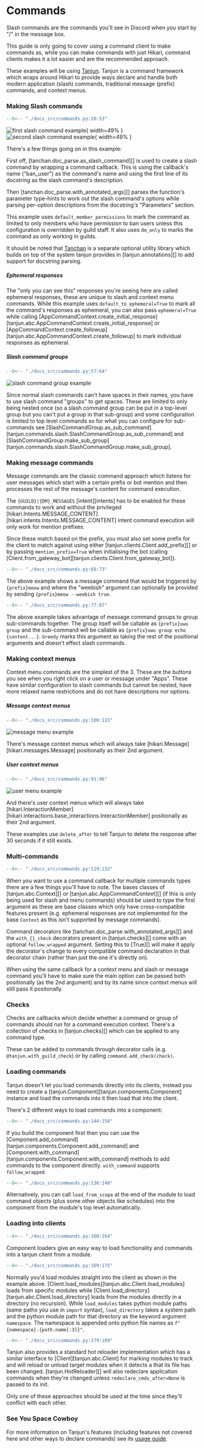 # Commands

Slash commands are the commands you'll see in Discord when you start by "/" in
the message box.

This guide is only going to cover using a command client to make commands as,
while you can make commands with just Hikari, command clients makes it a lot
easier and are the recommended approach.

These examples will be using [Tanjun](https://github.com/FasterSpeeding/Tanjun).
Tanjun is a command framework which wraps around Hikari to provide ways declare
and handle both modern application (slash) commands, traditional message
(prefix) commands, and context menus.

### Making Slash commands

```py
--8<-- "./docs_src/commands.py:20:53"
```

![first slash command example](./images/slash_command_example_1.png){ width=49% }
![second slash command example](./images/slash_command_example_2.png){ width=49% }

There's a few things going on in this example:

First off, [tanchan.doc_parse.as_slash_command][] is used to create a slash command
by wrapping a command callback. This is using the callback's name ("ban_user") as
the command's name and using the first line of its docstring as the slash
command's description.

Then [tanchan.doc_parse.with_annotated_args][] parses the function's parameter
type-hints to work out the slash command's options while parsing per-option
descriptions from the docstring's "Parameters" section.

This example uses `default_member_permissions` to mark the command as
limited to only members who have permission to ban users unless this
configuration is overridden by guild staff. It also uses `dm_only` to
marks the command as only working in guilds.

It should be noted that [Tanchan](https://github.com/FasterSpeeding/Tan-chan)
is a separate optional utility library which builds on top of the system tanjun
provides in [tanjun.annotations][] to add support for docstring parsing.

##### Ephemeral responses

The "only you can see this" responses you're seeing here are called
ephemeral responses, these are unique to slash and context menu commands.
While this example uses `default_to_ephemeral=True` to mark all the command's
responses as ephemeral, you can also pass `ephemeral=True` while calling
[AppCommandContext.create_initial_response][tanjun.abc.AppCommandContext.create_initial_response]
or [AppCommandContext.create_followup][tanjun.abc.AppCommandContext.create_followup]
to mark individual responses as ephemeral.

##### Slash command groups

```py
--8<-- "./docs_src/commands.py:57:64"
```

![slash command group example](./images/slash_command_group_example.png)

Since normal slash commands can't have spaces in their names, you have to use
slash command "groups" to get spaces. These are limited to only being nested
once (so a slash command group can be put in a top-level group but you can't
put a group in that sub-group) and some configuration is limited to top level
commands so for what you can configure for sub-commands see
[SlashCommandGroup.as_sub_command][tanjun.commands.slash.SlashCommandGroup.as_sub_command] and
[SlashCommandGroup.make_sub_group][tanjun.commands.slash.SlashCommandGroup.make_sub_group].

### Making message commands

Message commands are the classic command approach which listens for user
messages which start with a certain prefix or bot mention and then processes
the rest of the message's content for command execution.

The `{GUILD}|{DM}_MESSAGES` [intent][intents] has to be enabled for these
commands to work and without the privileged
[hikari.Intents.MESSAGE_CONTENT][hikari.intents.Intents.MESSAGE_CONTENT] intent
command execution will only work for mention prefixes.

Since these match based on the prefix, you must also set some prefix for the
client to match against using either [tanjun.clients.Client.add_prefix][] or
by passing `mention_prefix=True` when initialising the bot (calling
[Client.from_gateway_bot][tanjun.clients.Client.from_gateway_bot]).

```py
--8<-- "./docs_src/commands.py:68:73"
```

The above example shows a message command that would be triggered by
`{prefix}meow` and where the "weebish" argument can optionally be provided
by sending `{prefix}meow --weebish true`.

```py
--8<-- "./docs_src/commands.py:77:87"
```

The above example takes advantage of message command groups to group
sub-commands together. The group itself will be callable as
`{prefix}uwu group` and the sub-command will be callable as
`{prefix}uwu group echo {content...}`. `Greedy` marks this argument as
taking the rest of the positional arguments and doesn't effect slash
commands.

### Making context menus

Context menu commands are the simplest of the 3. These are the buttons you see
when you right click on a user or message under "Apps". These have similar
configuration to slash commands but cannot be nested, have more relaxed name
restrictions and do not have descriptions nor options.

##### Message context menus

```py
--8<-- "./docs_src/commands.py:100:115"
```

![message menu example](./images/message_menu_example.png)

There's message context menus which will always take
[hikari.Message][hikari.messages.Message] positionally as their 2nd argument.

##### User context menus

```py
--8<-- "./docs_src/commands.py:91:96"
```

![user menu example](./images/user_menu_example.png)

And there's user context menus which will always take
[hikari.InteractionMember][hikari.interactions.base_interactions.InteractionMember]
positionally as their 2nd argument.

These examples use `delete_after` to tell Tanjun to delete the response after 30
seconds if it still exists.

### Multi-commands

```py
--8<-- "./docs_src/commands.py:119:132"
```

When you want to use a command callback for multiple commands types there are a few
things you'll have to note. The bases classes of [tanjun.abc.Context][] or
[tanjun.abc.AppCommandContext][] (if this is only being used for slash and menu
commands) should be used to type the first argument as these are base classes
which only have cross-compatible features present (e.g. ephemeral responses
are not implemented for the base `Context` as this isn't supported by message
commands).

Command decorators like [tanchan.doc_parse.with_annotated_args][] and the
`with_{}_check` decorators present in [tanjun.checks][] come with an optional
`follow_wrapped` argument. Setting this to [True][] will make it apply the
decorator's change to every compatible command declaration in that decorator
chain (rather than just the one it's directly on).

When using the same callback for a context menu and slash or message command
you'll have to make sure the main option can be passed both positionally
(as the 2nd argument) and by its name since context menus will still pass it
positonally.

### Checks

Checks are callbacks which decide whether a command or group of commands should
run for a command execution context. There's a collection of checks in
[tanjun.checks][] which can be applied to any command type.

These can be added to commands through decorator calls (e.g. `@tanjun.with_guild_check`)
or by calling `command.add_check(check)`.

<!-- ### More annotated types

The message and slash command examples use Tanjun's [tanjun.annotations][] system to
declare commands. -->

### Loading commands

Tanjun doesn't let you load commands directly into its clients, instead you
need to create a [tanjun.Component][tanjun.components.Component] instance and
load the commands into it then load that into the client.

There's 2 different ways to load commands into a component:


```py
--8<-- "./docs_src/commands.py:144:156"
```

If you build the component first then you can use the
[Component.add_command][tanjun.components.Component.add_command] and
[Component.with_command][tanjun.components.Component.with_command] methods
to add commands to the component directly. `with_command` supports
`follow_wrapped`.

```py
--8<-- "./docs_src/commands.py:136:140"
```

Alternatively, you can call `load_from_scope` at the end of the module to
load command objects (plus some other objects like schedules) into the
component from the module's top level automatically.

### Loading into clients

```py
--8<-- "./docs_src/commands.py:160:164"
```

Component loaders give an easy way to load functionality and commands into a
tanjun client from a module.

```py
--8<-- "./docs_src/commands.py:169:175"
```

Normally you'd load modules straight into the client as shown in the example above.
[Client.load_modules][tanjun.abc.Client.load_modules] loads from specific modules
while [Client.load_directory][tanjun.abc.Client.load_directory] loads from the
modules directly in a directory (no recursion). While `load_modules` takes python
module paths (same paths you use in `import` syntax), `load_directory` takes a
system path and the python module path for that directory as the keyword argument
`namespace`. The namespace is appended onto python file names as
`f"{namespace}.{path.name[:3]}"`.

```py
--8<-- "./docs_src/commands.py:179:189"
```

Tanjun also provides a standard hot reloader implementation which has a similar
interface to [Client][tanjun.abc.Client] for marking modules to track and will
reload or unload target modules when it detects a that its file has been changed.
[tanjun.HotReloader][] will also redeclare application commands when they're
changed unless `redeclare_cmds_after=None` is passed to its init.

Only one of these approaches should be used at the time since they'll conflict
with each other.

### See You Space Cowboy

For more information on Tanjun's features (including features not covered here and
other ways to declare commands) see its [usage guide](https://tanjun.cursed.solutions/usage/).

